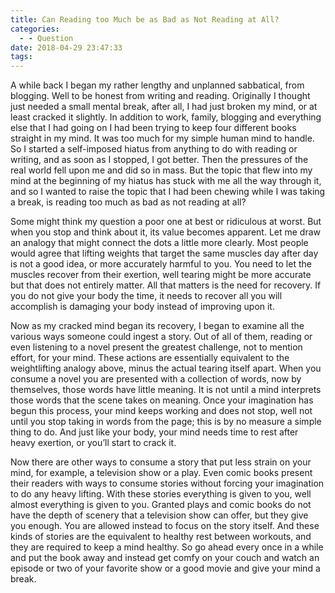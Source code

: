 ```yaml
---
title: Can Reading too Much be as Bad as Not Reading at All?
categories:
  - - Question
date: 2018-04-29 23:47:33
tags:
---
```


A while back I began my rather lengthy and unplanned sabbatical, from blogging.  Well to be honest from writing and reading.  Originally I thought just needed a small mental break, after all, I had just broken my mind, or at least cracked it slightly.  <!-- more -->In addition to work, family, blogging and everything else that I had going on I had been trying to keep four different books straight in my mind.  It was too much for my simple human mind to handle.  So I started a self-imposed hiatus from anything to do with reading or writing, and as soon as I stopped, I got better.  Then the pressures of the real world fell upon me and did so in mass.  But the topic that flew into my mind at the beginning of my hiatus has stuck with me all the way through it, and so I wanted to raise the topic that I had been chewing while I was taking a break, is reading too much as bad as not reading at all?

Some might think my question a poor one at best or ridiculous at worst.  But when you stop and think about it, its value becomes apparent.  Let me draw an analogy that might connect the dots a little more clearly.  Most people would agree that lifting weights that target the same muscles day after day is not a good idea, or more accurately harmful to you.  You need to let the muscles recover from their exertion, well tearing might be more accurate but that does not entirely matter.  All that matters is the need for recovery.  If you do not give your body the time, it needs to recover all you will accomplish is damaging your body instead of improving upon it.

Now as my cracked mind began its recovery, I began to examine all the various ways someone could ingest a story.  Out of all of them, reading or even listening to a novel present the greatest challenge, not to mention effort, for your mind.  These actions are essentially equivalent to the weightlifting analogy above, minus the actual tearing itself apart.  When you consume a novel you are presented with a collection of words, now by themselves, those words have little meaning.  It is not until a mind interprets those words that the scene takes on meaning.  Once your imagination has begun this process, your mind keeps working and does not stop, well not until you stop taking in words from the page; this is by no measure a simple thing to do.  And just like your body, your mind needs time to rest after heavy exertion, or you’ll start to crack it.

Now there are other ways to consume a story that put less strain on your mind, for example, a television show or a play.  Even comic books present their readers with ways to consume stories without forcing your imagination to do any heavy lifting.  With these stories everything is given to you, well almost everything is given to you.  Granted plays and comic books do not have the depth of scenery that a television show can offer, but they give you enough.  You are allowed instead to focus on the story itself.  And these kinds of stories are the equivalent to healthy rest between workouts, and they are required to keep a mind healthy.  So go ahead every once in a while and put the book away and instead get comfy on your couch and watch an episode or two of your favorite show or a good movie and give your mind a break.